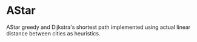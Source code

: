 AStar
=====

AStar greedy and Dijkstra's shortest path implemented using actual linear distance between cities as heuristics.